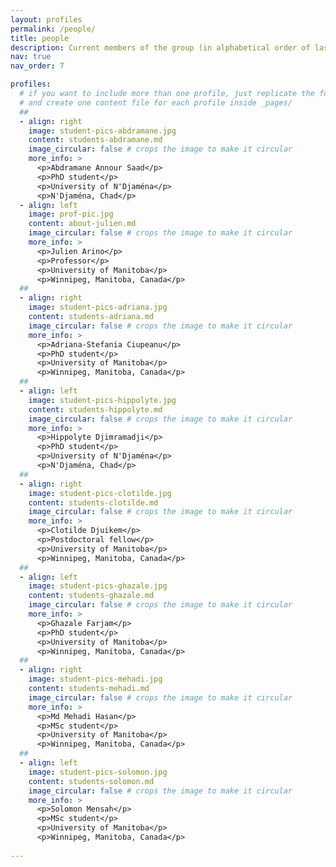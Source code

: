 ```yaml
---
layout: profiles
permalink: /people/
title: people
description: Current members of the group (in alphabetical order of last name)
nav: true
nav_order: 7

profiles:
  # if you want to include more than one profile, just replicate the following block
  # and create one content file for each profile inside _pages/
  ##
  - align: right
    image: student-pics-abdramane.jpg
    content: students-abdramane.md
    image_circular: false # crops the image to make it circular
    more_info: >
      <p>Abdramane Annour Saad</p>
      <p>PhD student</p>
      <p>University of N'Djaména</p>
      <p>N'Djaména, Chad</p>
  - align: left
    image: prof-pic.jpg
    content: about-julien.md
    image_circular: false # crops the image to make it circular
    more_info: >
      <p>Julien Arino</p>
      <p>Professor</p>
      <p>University of Manitoba</p>
      <p>Winnipeg, Manitoba, Canada</p>
  ##
  - align: right
    image: student-pics-adriana.jpg
    content: students-adriana.md
    image_circular: false # crops the image to make it circular
    more_info: >
      <p>Adriana-Stefania Ciupeanu</p>
      <p>PhD student</p>
      <p>University of Manitoba</p>
      <p>Winnipeg, Manitoba, Canada</p>
  ##
  - align: left
    image: student-pics-hippolyte.jpg
    content: students-hippolyte.md
    image_circular: false # crops the image to make it circular
    more_info: >
      <p>Hippolyte Djimramadji</p>
      <p>PhD student</p>
      <p>University of N'Djaména</p>
      <p>N'Djaména, Chad</p>
  ##
  - align: right
    image: student-pics-clotilde.jpg
    content: students-clotilde.md
    image_circular: false # crops the image to make it circular
    more_info: >
      <p>Clotilde Djuikem</p>
      <p>Postdoctoral fellow</p>
      <p>University of Manitoba</p>
      <p>Winnipeg, Manitoba, Canada</p>
  ##
  - align: left
    image: student-pics-ghazale.jpg
    content: students-ghazale.md
    image_circular: false # crops the image to make it circular
    more_info: >
      <p>Ghazale Farjam</p>
      <p>PhD student</p>
      <p>University of Manitoba</p>
      <p>Winnipeg, Manitoba, Canada</p>
  ##
  - align: right
    image: student-pics-mehadi.jpg
    content: students-mehadi.md
    image_circular: false # crops the image to make it circular
    more_info: >
      <p>Md Mehadi Hasan</p>
      <p>MSc student</p>
      <p>University of Manitoba</p>
      <p>Winnipeg, Manitoba, Canada</p>
  ##
  - align: left
    image: student-pics-solomon.jpg
    content: students-solomon.md
    image_circular: false # crops the image to make it circular
    more_info: >
      <p>Solomon Mensah</p>
      <p>MSc student</p>
      <p>University of Manitoba</p>
      <p>Winnipeg, Manitoba, Canada</p>
      
---
```

